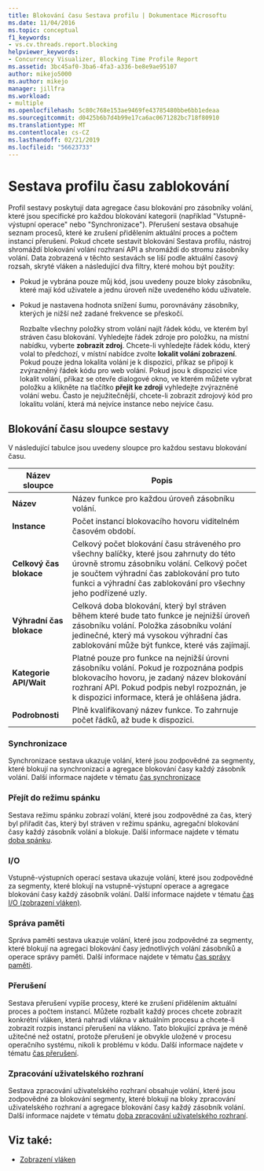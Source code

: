 ```yaml
---
title: Blokování času Sestava profilu | Dokumentace Microsoftu
ms.date: 11/04/2016
ms.topic: conceptual
f1_keywords:
- vs.cv.threads.report.blocking
helpviewer_keywords:
- Concurrency Visualizer, Blocking Time Profile Report
ms.assetid: 3bc45af0-3ba6-4fa3-a336-be8e9ae95107
author: mikejo5000
ms.author: mikejo
manager: jillfra
ms.workload:
- multiple
ms.openlocfilehash: 5c80c768e153ae9469fe43785480bbe6bb1edeaa
ms.sourcegitcommit: d0425b6b7d4b99e17ca6ac0671282bc718f80910
ms.translationtype: MT
ms.contentlocale: cs-CZ
ms.lasthandoff: 02/21/2019
ms.locfileid: "56623733"
---
```

# <a name="blocking-time-profile-report"></a>Sestava profilu času zablokování
Profil sestavy poskytují data agregace času blokování pro zásobníky volání, které jsou specifické pro každou blokování kategorii (například "Vstupně-výstupní operace" nebo "Synchronizace"). Přerušení sestava obsahuje seznam procesů, které ke zrušení přidělením aktuální proces a počtem instancí přerušení. Pokud chcete sestavit blokování Sestava profilu, nástroj shromáždí blokování volání rozhraní API a shromáždí do stromu zásobníky volání. Data zobrazená v těchto sestavách se liší podle aktuální časový rozsah, skryté vláken a následující dva filtry, které mohou být použity:

- Pokud je vybrána pouze můj kód, jsou uvedeny pouze bloky zásobníku, které mají kód uživatele a jednu úroveň níže uvedeného kódu uživatele.

- Pokud je nastavena hodnota snížení šumu, porovnávány zásobníky, kterých je nižší než zadané frekvence se přeskočí.

  Rozbalte všechny položky strom volání najít řádek kódu, ve kterém byl stráven času blokování. Vyhledejte řádek zdroje pro položku, na místní nabídku, vyberte **zobrazit zdroj**. Chcete-li vyhledejte řádek kódu, který volal to předchozí, v místní nabídce zvolte **lokalit volání zobrazení**. Pokud pouze jedna lokalita volání je k dispozici, příkaz se připojí k zvýrazněný řádek kódu pro web volání. Pokud jsou k dispozici více lokalit volání, příkaz se otevře dialogové okno, ve kterém můžete vybrat položku a klikněte na tlačítko **přejít ke zdroji** vyhledejte zvýrazněné volání webu. Často je nejužitečnější, chcete-li zobrazit zdrojový kód pro lokalitu volání, která má nejvíce instance nebo nejvíce času.

## <a name="blocking-time-report-columns"></a>Blokování času sloupce sestavy
 V následující tabulce jsou uvedeny sloupce pro každou sestavu blokování času.

|Název sloupce|Popis|
|-----------------|-----------------|
|**Název**|Název funkce pro každou úroveň zásobníku volání.|
|**Instance**|Počet instancí blokovacího hovoru viditelném časovém období.|
|**Celkový čas blokace**|Celkový počet blokování času stráveného pro všechny balíčky, které jsou zahrnuty do této úrovně stromu zásobníku volání. Celkový počet je součtem výhradní čas zablokování pro tuto funkci a výhradní čas zablokování pro všechny jeho podřízené uzly.|
|**Výhradní čas blokace**|Celková doba blokování, který byl stráven během které bude tato funkce je nejnižší úroveň zásobníku volání. Položka zásobníku volání jedinečné, který má vysokou výhradní čas zablokování může být funkce, které vás zajímají.|
|**Kategorie API/Wait**|Platné pouze pro funkce na nejnižší úrovni zásobníku volání. Pokud je rozpoznána podpis blokovacího hovoru, je zadaný název blokování rozhraní API. Pokud podpis nebyl rozpoznán, je k dispozici informace, která je ohlášena jádra.|
|**Podrobnosti**|Plně kvalifikovaný název funkce. To zahrnuje počet řádků, až bude k dispozici.|

### <a name="synchronization"></a>Synchronizace
 Synchronizace sestava ukazuje volání, které jsou zodpovědné za segmenty, které blokují na synchronizaci a agregace blokování časy každý zásobník volání. Další informace najdete v tématu [čas synchronizace](../profiling/synchronization-time.md)

### <a name="sleep"></a>Přejít do režimu spánku
 Sestava režimu spánku zobrazí volání, které jsou zodpovědné za čas, který byl přiřadit čas, který byl stráven v režimu spánku, agregační blokování časy každý zásobník volání a blokuje. Další informace najdete v tématu [doba spánku](../profiling/sleep-time.md).

### <a name="io"></a>I/O
 Vstupně-výstupních operací sestava ukazuje volání, které jsou zodpovědné za segmenty, které blokují na vstupně-výstupní operace a agregace blokování časy každý zásobník volání. Další informace najdete v tématu [čas I/O (zobrazení vláken)](../profiling/i-o-time-threads-view.md).

### <a name="memory-management"></a>Správa paměti
 Správa paměti sestava ukazuje volání, které jsou zodpovědné za segmenty, které blokují na agregaci blokování časy jednotlivých volání zásobníků a operace správy paměti. Další informace najdete v tématu [čas správy paměti](../profiling/memory-management-time.md).

### <a name="preemption"></a>Přerušení
 Sestava přerušení vypíše procesy, které ke zrušení přidělením aktuální proces a počtem instancí.  Můžete rozbalit každý proces chcete zobrazit konkrétní vláken, která nahradí vlákna v aktuálním procesu a chcete-li zobrazit rozpis instancí přerušení na vlákno. Tato blokující zpráva je méně užitečné než ostatní, protože přerušení je obvykle uložené v procesu operačního systému, nikoli k problému v kódu. Další informace najdete v tématu [čas přerušení](../profiling/preemption-time.md).

### <a name="ui-processing"></a>Zpracování uživatelského rozhraní
 Sestava zpracování uživatelského rozhraní obsahuje volání, které jsou zodpovědné za blokování segmenty, které blokují na bloky zpracování uživatelského rozhraní a agregace blokování časy každý zásobník volání. Další informace najdete v tématu [doba zpracování uživatelského rozhraní](../profiling/ui-processing-time.md).

## <a name="see-also"></a>Viz také:
- [Zobrazení vláken](../profiling/threads-view-parallel-performance.md)